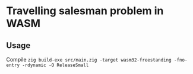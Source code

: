 # Travelling salesman problem in WASM

## Usage
Compile `zig build-exe src/main.zig -target wasm32-freestanding -fno-entry -rdynamic -O ReleaseSmall`
